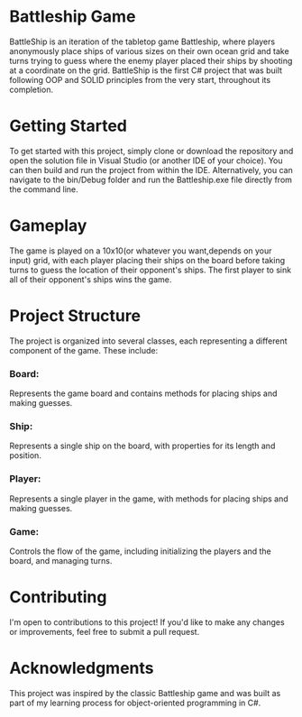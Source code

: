 # Battleship Game 

BattleShip is an iteration of the tabletop game Battleship, where players anonymously place ships of various sizes on their own ocean grid and take turns trying to guess where the enemy player placed their ships by shooting at a coordinate on the grid. BattleShip is the first C# project that was built following OOP and SOLID principles from the very start, throughout its completion.

# Getting Started

To get started with this project, simply clone or download the repository and open the solution file in Visual Studio (or another IDE of your choice). You can then build and run the project from within the IDE.
Alternatively, you can navigate to the bin/Debug folder and run the Battleship.exe file directly from the command line.

# Gameplay

The game is played on a 10x10(or whatever you want,depends on your input) grid, with each player placing their ships on the board before taking turns to guess the location of their opponent's ships. The first player to sink all of their opponent's ships wins the game.

# Project Structure

The project is organized into several classes, each representing a different component of the game. These include:

### Board:
Represents the game board and contains methods for placing ships and making guesses.
### Ship:
Represents a single ship on the board, with properties for its length and position.
### Player:
Represents a single player in the game, with methods for placing ships and making guesses.
### Game:
Controls the flow of the game, including initializing the players and the board, and managing turns.
# Contributing
I'm open to contributions to this project! If you'd like to make any changes or improvements, feel free to submit a pull request.



# Acknowledgments
This project was inspired by the classic Battleship game and was built as part of my learning process for object-oriented programming in C#.

